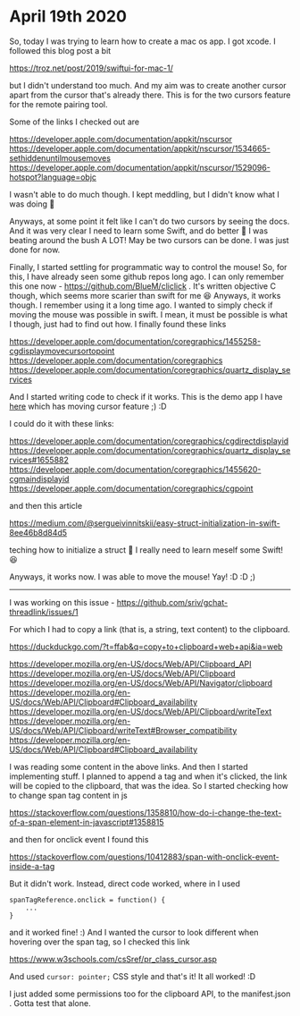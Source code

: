 # April 19th 2020

So, today I was trying to learn how to create a mac os app.
I got xcode. I followed this blog post a bit

https://troz.net/post/2019/swiftui-for-mac-1/

but I didn't understand too much. And my aim was to create
another cursor apart from the cursor that's already there.
This is for the two cursors feature for the remote
pairing tool. 

Some of the links I checked out are 

https://developer.apple.com/documentation/appkit/nscursor
https://developer.apple.com/documentation/appkit/nscursor/1534665-sethiddenuntilmousemoves
https://developer.apple.com/documentation/appkit/nscursor/1529096-hotspot?language=objc

I wasn't able to do much though. I kept meddling, but I didn't know what I
was doing 🙈

Anyways, at some point it felt like I can't do two cursors by seeing the docs.
And it was very clear I need to learn some Swift, and do better 🙈 I was beating
around the bush A LOT! May be two cursors can be done. I was just done for now.

Finally, I started settling for programmatic way to control the mouse! So, for
this, I have already seen some github repos long ago. I can only remember this
one now - https://github.com/BlueM/cliclick . It's written objective C though,
which seems more scarier than swift for me 😆 Anyways, it works though. I
remember using it a long time ago. I wanted to simply check if moving the
mouse was possible in swift. I mean, it must be possible is what I though,
just had to find out how. I finally found these links

https://developer.apple.com/documentation/coregraphics/1455258-cgdisplaymovecursortopoint
https://developer.apple.com/documentation/coregraphics
https://developer.apple.com/documentation/coregraphics/quartz_display_services

And I started writing code to check if it works. This is the demo app I have
[here](https://github.com/karuppiah7890/demo-mac-app) which has moving cursor
feature ;) :D

I could do it with these links:

https://developer.apple.com/documentation/coregraphics/cgdirectdisplayid
https://developer.apple.com/documentation/coregraphics/quartz_display_services#1655882
https://developer.apple.com/documentation/coregraphics/1455620-cgmaindisplayid
https://developer.apple.com/documentation/coregraphics/cgpoint

and then this article 

https://medium.com/@sergueivinnitskii/easy-struct-initialization-in-swift-8ee46b8d84d5

teching how to initialize a struct 🙈 I really need to learn meself some Swift!
😆 

Anyways, it works now. I was able to move the mouse! Yay! :D :D ;)

----

I was working on this issue - https://github.com/sriv/gchat-threadlink/issues/1

For which I had to copy a link (that is, a string, text content) to the clipboard.

https://duckduckgo.com/?t=ffab&q=copy+to+clipboard+web+api&ia=web

https://developer.mozilla.org/en-US/docs/Web/API/Clipboard_API
https://developer.mozilla.org/en-US/docs/Web/API/Clipboard
https://developer.mozilla.org/en-US/docs/Web/API/Navigator/clipboard
https://developer.mozilla.org/en-US/docs/Web/API/Clipboard#Clipboard_availability
https://developer.mozilla.org/en-US/docs/Web/API/Clipboard/writeText
https://developer.mozilla.org/en-US/docs/Web/API/Clipboard/writeText#Browser_compatibility
https://developer.mozilla.org/en-US/docs/Web/API/Clipboard#Clipboard_availability

I was reading some content in the above links. And then I started implementing stuff.
I planned to append a <span> tag and when it's clicked, the link will be copied to
the clipboard, that was the idea. So I started checking how to change span tag
content in js

https://stackoverflow.com/questions/1358810/how-do-i-change-the-text-of-a-span-element-in-javascript#1358815

and then for onclick event I found this 

https://stackoverflow.com/questions/10412883/span-with-onclick-event-inside-a-tag

But it didn't work. Instead, direct code worked, where in I used

```
spanTagReference.onclick = function() {
	...
}
```

and it worked fine! :) And I wanted the cursor to look different when hovering
over the span tag, so I checked this link 

https://www.w3schools.com/csSref/pr_class_cursor.asp

And used `cursor: pointer;` CSS style and that's it! It all worked! :D

I just added some permissions too for the clipboard API, to the manifest.json .
Gotta test that alone. 
